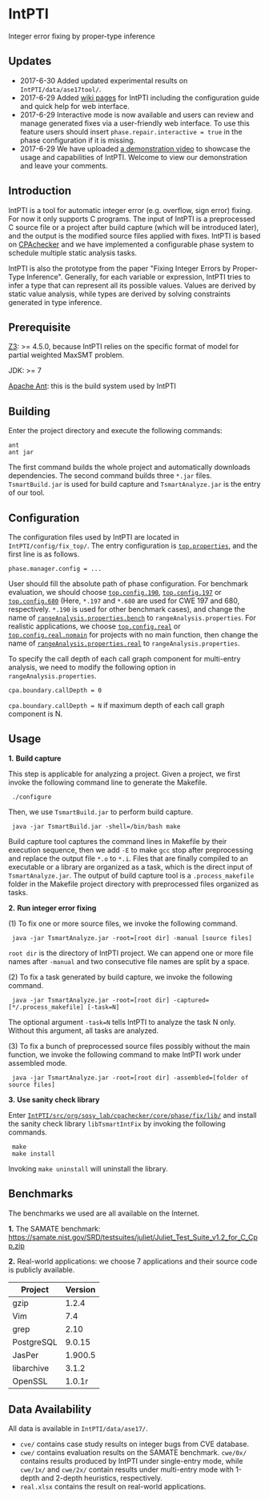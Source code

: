 # IntPTI
Integer error fixing by proper-type inference

Updates
-------
* 2017-6-30 Added updated experimental results on `IntPTI/data/ase17tool/`.
* 2017-6-29 Added [wiki pages](https://github.com/45258E9F/IntPTI/wiki) for IntPTI including the configuration guide and quick help for web interface.
* 2017-6-29 Interactive mode is now available and users can review and manage generated fixes via a user-friendly web interface. To use this feature users should insert `phase.repair.interactive = true` in the phase configuration if it is missing.
* 2017-6-29 We have uploaded [a demonstration video](https://youtu.be/9Tgd4A_FgZM) to showcase the usage and capabilities of IntPTI. Welcome to view our demonstration and leave your comments.

Introduction
------------
IntPTI is a tool for automatic integer error (e.g. overflow, sign error) fixing. For now it only supports C programs. The input of IntPTI is a preprocessed C source file or a project after build capture (which will be introduced later), and the output is the modified source files applied with fixes. IntPTI is based on [CPAchecker](https://github.com/sosy-lab/cpachecker) and we have implemented a configurable phase system to schedule multiple static analysis tasks. 

IntPTI is also the prototype from the paper "Fixing Integer Errors by Proper-Type Inference". Generally, for each variable or expression, IntPTI tries to infer a type that can represent all its possible values. Values are derived by static value analysis, while types are derived by solving constraints generated in type inference.

Prerequisite
------------
[Z3](https://github.com/Z3Prover/z3): >= 4.5.0, because IntPTI relies on the specific format of model for partial weighted MaxSMT problem.

JDK: >= 7

[Apache Ant](http://ant.apache.org/): this is the build system used by IntPTI

Building
--------
Enter the project directory and execute the following commands:

    ant
    ant jar
    
The first command builds the whole project and automatically downloads dependencies. The second command builds three `*.jar` files. `TsmartBuild.jar` is used for build capture and `TsmartAnalyze.jar` is the entry of our tool.

Configuration
-------------
The configuration files used by IntPTI are located in `IntPTI/config/fix_top/`. The entry configuration is [`top.properties`](https://github.com/45258E9F/IntPTI/blob/master/config/fix_top/top.properties), and the first line is as follows.

    phase.manager.config = ...
    
User should fill the absolute path of phase configuration. For benchmark evaluation, we should choose [`top.config.190`](https://github.com/45258E9F/IntPTI/blob/master/config/fix_top/top.config.190), [`top.config.197`](https://github.com/45258E9F/IntPTI/blob/master/config/fix_top/top.config.197) or [`top.config.680`](https://github.com/45258E9F/IntPTI/blob/master/config/fix_top/top.config.680) (Here, `*.197` and `*.680` are used for CWE 197 and 680, respectively. `*.190` is used for other benchmark cases), and change the name of [`rangeAnalysis.properties.bench`](https://github.com/45258E9F/IntPTI/blob/master/config/fix_top/rangeAnalysis.properties.bench) to `rangeAnalysis.properties`. For realistic applications, we choose [`top.config.real`](https://github.com/45258E9F/IntPTI/blob/master/config/fix_top/top.config.real) or [`top.config.real.nomain`](https://github.com/45258E9F/IntPTI/blob/master/config/fix_top/top.config.real.nomain) for projects with no main function, then change the name of [`rangeAnalysis.properties.real`](https://github.com/45258E9F/IntPTI/blob/master/config/fix_top/rangeAnalysis.properties.real) to `rangeAnalysis.properties`.

To specify the call depth of each call graph component for multi-entry analysis, we need to modify the following option in `rangeAnalysis.properties`.

    cpa.boundary.callDepth = 0
    
 `cpa.boundary.callDepth = N` if maximum depth of each call graph component is N.
 
 Usage
 -----
 
 **1.** __Build capture__
 
 This step is applicable for analyzing a project. Given a project, we first invoke the following command line to generate the Makefile.
 
     ./configure
        
 Then, we use `TsmartBuild.jar` to perform build capture.
 
     java -jar TsmartBuild.jar -shell=/bin/bash make
      
 Build capture tool captures the command lines in Makefile by their execution sequence, then we add `-E` to make `gcc` stop after preprocessing and replace the output file `*.o` to `*.i`. Files that are finally compiled to an executable or a library are organized as a task, which is the direct input of `TsmartAnalyze.jar`. The output of build capture tool is a `.process_makefile` folder in the  Makefile project directory with preprocessed files organized as tasks.
 
 **2.** __Run integer error fixing__
 
 (1) To fix one or more source files, we invoke the following command.
 
     java -jar TsmartAnalyze.jar -root=[root dir] -manual [source files]
     
 `root dir` is the directory of IntPTI project. We can append one or more file names after `-manual` and two consecutive file names are split by a space.
 
 (2) To fix a task generated by build capture, we invoke the following command.
 
     java -jar TsmartAnalyze.jar -root=[root dir] -captured=[*/.process_makefile] [-task=N]
 
 The optional argument `-task=N` tells IntPTI to analyze the task N only. Without this argument, all tasks are analyzed.
 
 (3) To fix a bunch of preprocessed source files possibly without the main function, we invoke the following command to make IntPTI work under assembled mode.
 
     java -jar TsmartAnalyze.jar -root=[root dir] -assembled=[folder of source files]
 
 **3.** __Use sanity check library__
 
 Enter [`IntPTI/src/org/sosy_lab/cpachecker/core/phase/fix/lib/`](https://github.com/45258E9F/IntPTI/tree/master/src/org/sosy_lab/cpachecker/core/phase/fix/lib) and install the sanity check library `libTsmartIntFix` by invoking the following commands.
 
     make
     make install
     
 Invoking `make uninstall` will uninstall the library.
 
 Benchmarks
 ----------
 The benchmarks we used are all available on the Internet.
 
 **1.** The SAMATE benchmark: https://samate.nist.gov/SRD/testsuites/juliet/Juliet_Test_Suite_v1.2_for_C_Cpp.zip
 
 **2.** Real-world applications: we choose 7 applications and their source code is publicly available.
 
| Project    | Version |
|------------|---------|
| gzip       | 1.2.4   |
| Vim        | 7.4     |
| grep       | 2.10    |
| PostgreSQL | 9.0.15  |
| JasPer     | 1.900.5 |
| libarchive | 3.1.2   |
| OpenSSL    | 1.0.1r  |

Data Availability
-----------------
All data is available in `IntPTI/data/ase17/`.
* `cve/` contains case study results on integer bugs from CVE database.
* `cwe/` contains evaluation results on the SAMATE benchmark. `cwe/0x/` contains results produced by IntPTI under single-entry mode, while `cwe/1x/` and `cwe/2x/` contain results under multi-entry mode with 1-depth and 2-depth heuristics, respectively.
* `real.xlsx` contains the result on real-world applications.
 
